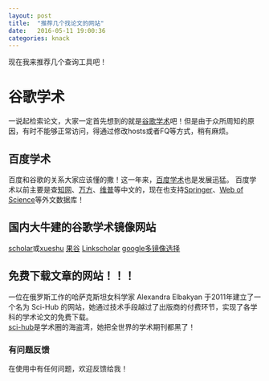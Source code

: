 ```yaml
---
layout: post
title:  "推荐几个找论文的网站"
date:   2016-05-11 19:00:36
categories: knack
---
```



现在我来推荐几个查询工具吧！

# 谷歌学术
一说起检索论文，大家一定首先想到的就是[谷歌学术](https://scholar.google.com/)吧！但是由于众所周知的原因，有时不能够正常访问，得通过修改hosts或者FQ等方式，稍有麻烦。  


## 百度学术
百度和谷歌的关系大家应该懂的撒！这一年来，[百度学术](http://xueshu.baidu.com/)也是发展迅猛。
百度学术以前主要是查[知网](http://www.cnki.net/)、[万方](http://www.wanfangdata.com.cn/)、[维普](http://www.cqvip.com/)等中文的，现在也支持[Springer](http://link.springer.com/)、[Web of Science](www.webofknowledge.com/)等外文数据库！

## 国内大牛建的谷歌学术镜像网站
[scholar](http://scholar.glgoo.com/)或[xueshu](https://xueshu.glgoo.com/)
[果谷](http://g.linkscholar.org/)
[Linkscholar](http://g.linkscholar.org/)
[google多镜像选择](http://dir.scmor.com/google/)

## 免费下载文章的网站！！！
一位在俄罗斯工作的哈萨克斯坦女科学家 Alexandra Elbakyan 于2011年建立了一个名为 Sci-Hub 的网站，她通过技术手段越过了出版商的付费环节，实现了各学科的学术论文的免费下载。  
[sci-hub](http://sci-hub.cc/)是学术圈的海盗湾，她把全世界的学术期刊都黑了！



### 有问题反馈
在使用中有任何问题，欢迎反馈给我！
